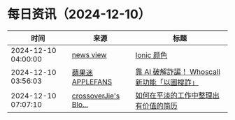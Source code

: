 ﻿# 每日资讯（2024-12-10）

|时间|来源|标题|
|---|---|---|
|2024-12-10 04:00:00|[news view](https://zsqk.github.io/news/feed.xml)|[Ionic 颜色](https://zsqk.github.io/2024-12-10-ionic-color.html)|
|2024-12-10 03:56:03|[蘋果迷 APPLEFANS](https://applefans.today/feed/)|[靠 AI 破解詐諞！ Whoscall 新功能「以圖搜詐」](https://applefans.today/2024-12-whoscall-ai-features/)|
|2024-12-10 07:07:10|[crossoverJie's Blo...](https://crossoverjie.top/atom.xml)|[如何在平淡的工作中整理出有价值的简历](http://crossoverjie.top/2024/12/10/ob/%E5%A6%82%E4%BD%95%E5%9C%A8%E5%B9%B3%E6%B7%A1%E7%9A%84%E5%B7%A5%E4%BD%9C%E4%B8%AD%E6%95%B4%E7%90%86%E5%87%BA%E6%9C%89%E4%BB%B7%E5%80%BC%E7%9A%84%E7%AE%80%E5%8E%86/)|
